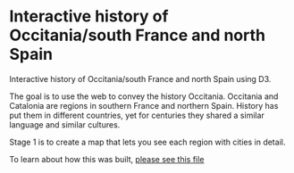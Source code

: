 Interactive history of Occitania/south France and north Spain
========

Interactive history of Occitania/south France and north Spain using D3.

The goal is to use the web to convey the history Occitania.
Occitania and Catalonia are regions in southern France and northern Spain. History has put them in different countries, yet for centuries they shared a similar language and similar cultures.

Stage 1 is to create a map that lets you see each region with cities in detail.

To learn about how this was built, [please see this file](how.md)

